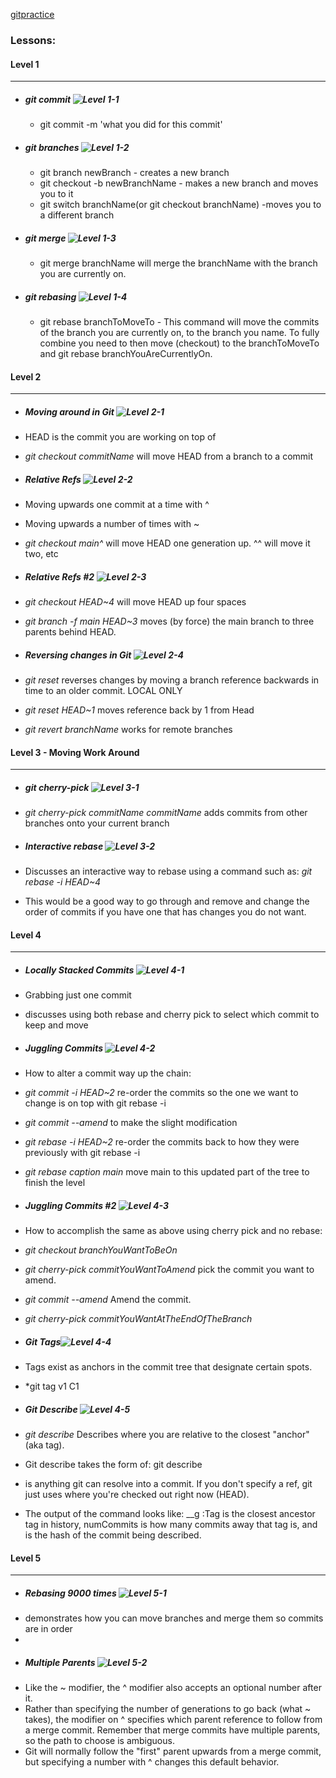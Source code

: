 [gitpractice](https://learngitbranching.js.org/)


### Lessons:

#### Level 1
___
* ##### git commit  ![Level 1-1](img/git-level-01-01.png)
    * git commit -m 'what you did for this commit'

* ##### git branches  ![Level 1-2](img/git-level-01-02.png)
    * git branch newBranch - creates a new branch
    * git checkout -b newBranchName - makes a new branch and moves you to it
    * git switch branchName(or git checkout branchName) -moves you to a different branch

* ##### git merge ![Level 1-3](img/git-level-01-03.png)
    * git merge branchName will merge the branchName with the branch you are currently on.

 * ##### git rebasing ![Level 1-4](img/git-level-01-04.png)
    * git rebase branchToMoveTo  - This command will move the commits of the branch you are currently on, to the branch you name. To fully combine you need to then move (checkout) to the branchToMoveTo and git rebase branchYouAreCurrentlyOn. 

#### Level 2
___
* ##### Moving around in Git  ![Level 2-1](img/git-level-02-01.png)
* HEAD is the commit you are working on top of
* *git checkout commitName* will move HEAD from a branch to a commit

* ##### Relative Refs  ![Level 2-2](img/git-level-02-02.png)
* Moving upwards one commit at a time with ^
* Moving upwards a number of times with ~<num>
* *git checkout main^* will move HEAD one generation up. ^^ will move it two, etc

* ##### Relative Refs #2  ![Level 2-3](img/git-level-02-03.png)
* *git checkout HEAD~4* will move HEAD up four spaces
* *git branch -f main HEAD~3*  moves (by force) the main branch to three parents behind HEAD.

* ##### Reversing changes in Git  ![Level 2-4](img/git-level-02-04.png)
* *git reset* reverses changes by moving a branch reference backwards in time to an older commit. LOCAL ONLY
* *git reset HEAD~1* moves reference back by 1 from Head
* *git revert branchName* works for remote branches


#### Level 3 - Moving Work Around
___
* #####  git cherry-pick ![Level 3-1](img/git-level-03-01.png)
* *git cherry-pick commitName commitName* adds commits from other branches onto your current branch


* #####  Interactive rebase ![Level 3-2](img/git-level-03-02.png)
* Discusses an interactive way to rebase using a command such as: *git rebase -i HEAD~4*
* This would be a good way to go through and remove and change the order of commits if you have one that has changes you do not want. 



#### Level 4
___
* #####  Locally Stacked Commits ![Level 4-1](img/git-level-04-01.png)
* Grabbing just one commit
* discusses using both rebase and cherry pick to select which commit to keep and move

* #####  Juggling Commits ![Level 4-2](img/git-level-04-02.png)
* How to alter a commit way up the chain:
* *git commit -i HEAD~2* re-order the commits so the one we want to change is on top with git rebase -i
* *git commit --amend* to make the slight modification
* *git rebase -i HEAD~2* re-order the commits back to how they were previously with git rebase -i
* *git rebase caption main* move main to this updated part of the tree to finish the level

* #####  Juggling Commits #2 ![Level 4-3](img/git-level-04-03.png)
* How to accomplish the same as above using cherry pick and no rebase:
* *git checkout branchYouWantToBeOn*
* *git cherry-pick commitYouWantToAmend* pick the commit you want to amend.
* *git commit --amend* Amend the commit.
* *git cherry-pick commitYouWantAtTheEndOfTheBranch*

* #####  Git Tags![Level 4-4](img/git-level-04-04.png)
* Tags exist as anchors in the commit tree that designate certain spots.
* *git tag v1 C1

* ##### Git Describe ![Level 4-5](img/git-level-04-05.png)
* *git describe* Describes where you are relative to the closest "anchor" (aka tag).
* Git describe takes the form of: git describe <ref>
* <ref> is anything git can resolve into a commit. If you don't specify a ref, git just uses where you're checked out right now (HEAD).
* The output of the command looks like: <tag>_<numCommits>_g<hash> :Tag is the closest ancestor tag in history, numCommits is how many commits away that tag is, and <hash> is the hash of the commit being described.

#### Level 5
___
* #####  Rebasing 9000 times ![Level 5-1](img/git-level-05-01.png)
* demonstrates how you can move branches and merge them so commits are in order
* 
* ##### Multiple Parents ![Level 5-2](img/git-level-05-02.png)
* Like the ~ modifier, the ^ modifier also accepts an optional number after it.
* Rather than specifying the number of generations to go back (what ~ takes), the modifier on ^ specifies which parent reference to follow from a merge commit. Remember that merge commits have multiple parents, so the path to choose is ambiguous.
* Git will normally follow the "first" parent upwards from a merge commit, but specifying a number with ^ changes this default behavior.